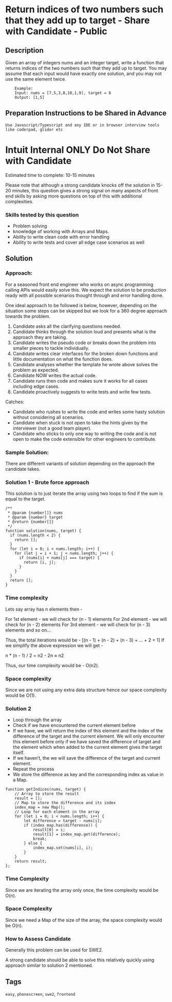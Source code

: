 # Return indices of two numbers such that they add up to target - Share with Candidate - Public

## Description

Given an array of integers nums and an integer target, write a function that returns indices of the two numbers such that they add up to target.
You may assume that each input would have exactly one solution, and you may not use the same element twice.


```
    Example:
    Input: nums = [7,5,3,8,10,1,9], target = 6
    Output: [1,5]
```

## Preparation Instructions to be Shared in Advance

`Use Javascript/Typescript and any IDE or in browser interview tools like coderpad, glider etc`

# Intuit Internal ONLY Do Not Share with Candidate

Estimated time to complete: 10-15 minutes

Please note that although a strong candidate knocks off the solution in 15-20 minutes, this question gives a strong signal on many aspects of front end skills by asking more questions on top of this with additional complexities.

### Skills tested by this question

- Problem solving
- knowledge of working with Arrays and Maps.
- Ability to write clean code with error handling
- Ability to write tests and cover all edge case scenarios as well

## Solution

### Approach:

For a seasoned front end engineer who works on async programming calling APIs would easily solve this. We expect the solution to be production ready with all possible scenarios thought through and error handling done. 

One ideal approach to be followed is below, however, depending on the situation some steps can be skipped but we look for a 360 degree approach towards the problem.

1. Candidate asks all the clarifying questions needed.
2. Candidate thinks through the solution loud and presents what is the approach they are taking.
3. Candidate writes the pseudo code or breaks down the problem into smaller pieces to tackle individually.
4. Candidate writes clear interfaces for the broken down functions and little documentation on what the function does.
5. Candidate analyses whether the template he wrote above solves the problem as expected.
6. Candidate NOW writes the actual code.
7. Candidate runs then code and makes sure it works for all cases including edge cases.
8. Candidate proactively suggests to write tests and write few tests.

Catches:
- Candidate who rushes to write the code and writes some hasty solution without considering all scenarios.
- Candidate when stuck is not open to take the hints given by the interviewer (not a good team player).
- Candidate who sticks to only one way to writing the code and is not open to make the code extensible for other engineers to contribute.

### Sample Solution:

There are different variants of solution depending on the approach the candidate takes. 

### Solution 1 - Brute force approach
This solution is to just iterate the array using two loops to find if the sum is equal to the target.
```
/**
 * @param {number[]} nums
 * @param {number} target
 * @return {number[]}
 */
function solution(nums, target) {
  if (nums.length < 2) {
    return [];
  }
  for (let i = 0; i < nums.length; i++) {
    for (let j = i + 1; j < nums.length; j++) {
      if (nums[i] + nums[j] === target) {
        return [i, j];
      }
    }
  }
  return [];
}
```

### Time complexity
Lets say array has n elements then - 

For 1st element - we will check for (n - 1) elements
For 2nd element - we will check for (n - 2) elements
For 3rd element - we will check for (n - 3) elements 
and so on...

Thus, the total iterations would be - [(n - 1) + (n - 2) + (n - 3) + ... + 2 + 1]
If we simplify the above expression we will get -

n * (n - 1) / 2 = n2 - 2n ≈ n2

Thus, our time complexity would be - O(n2).

### Space complexity
Since we are not using any extra data structure hence our space complexity would be O(1).


### Solution 2

- Loop through the array
- Check if we have encountered the current element before
- If we have, we will return the index of this element and the index of the difference of the target and the current element. We will only encounter this element before only if we have saved the difference of target and the element which when added to the current element gives the target itself.
- If we haven’t, the we will save the difference of the target and current element.
- Repeat the process
- We store the difference as key and the corresponding index as value in a Map.

```
function getIndices(nums, target) {
    // Array to store the result
    result = [];
    // Map to store the difference and its index
    index_map = new Map();
    // Loop for each element in the array
    for (let i = 0; i < nums.length; i++) {
        let difference = target - nums[i];
        if (index_map.has(difference)) {
            result[0] = i;
            result[1] = index_map.get(difference);
            break;
        } else {
            index_map.set(nums[i], i);
        }
    }
    return result;
};
```

### Time Complexity
Since we are iterating the array only once, the time complexity would be O(n).

### Space Complexity
Since we need a Map of the size of the array, the space complexity would be O(n).

### How to Assess Candidate

Generally this problem can be used for SWE2.

A strong candidate should be able to solve this relatively quickly using approach similar to solution 2 mentioned.

## Tags

`easy`, `phonescreen`, `swe2`, `frontend`
